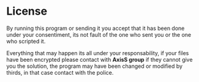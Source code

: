 # License
By running this program or sending it you accept that it has been done under your consentiment, its not fault of the one who sent you or the one who scripted it. 

Everything that may happen its all under your responsability, if your files have been encrypted please contact with **AxisS group** if they cannot give you the solution, the program may have been changed or modified by thirds, in that case contact with the police.
